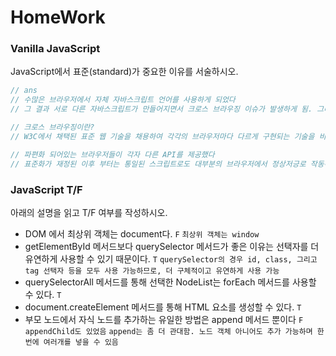 # HomeWork
### Vanilla JavaScript

 JavaScript에서 표준(standard)가 중요한 이유를 서술하시오.

```javascript
// ans
// 수많은 브라우저에서 자체 자바스크립트 언어를 사용하게 되었다
// 그 결과 서로 다른 자바스크립트가 만들어지면서 크로스 브라우징 이슈가 발생하게 됨. 그러한 이슈를 해소하기 위해 표준의 필요성이 대두되기 시작

// 크로스 브라우징이란?
// W3C에서 채택된 표준 웹 기술을 채용하여 각각의 브라우저마다 다르게 구현되는 기술을 비슷하게 만들괴, 어느 한쪽에 치우치지 않도록 웹 페이지를 제작하는 방법론
```

```javascript
// 파편화 되어있는 브라우저들이 각자 다른 API를 제공했다
// 표준화가 재정된 이후 부터는 통일된 스크립트로도 대부분의 브라우저에서 정상저긍로 작동하게 되었다
```





### JavaScript T/F

아래의 설명을 읽고 T/F 여부를 작성하시오.

- DOM 에서 최상위 객체는 document다. `F` `최상위 객체는 window`
- getElementById 메서드보다 querySelector 메서드가 좋은 이유는 선택자를 더 유연하게 사용할 수 있기 때문이다. `T` `querySelector의 경우 id, class, 그리고 tag 선택자 등을 모두 사용 가능하므로, 더 구체적이고 유연하게 사용 가능`
- querySelectorAll 메서드를 통해 선택한 NodeList는 forEach 메서드를 사용할 수 있다. `T`
- document.createElement 메서드를 통해 HTML 요소를 생성할 수 있다. `T`
- 부모 노드에서 자식 노드를 추가하는 유일한 방법은 append 메서드 뿐이다 `F` `appendChild도 있었음` `append는 좀 더 관대함. 노드 객체 아니어도 추가 가능하며 한번에 여러개를 넣을 수 있음`